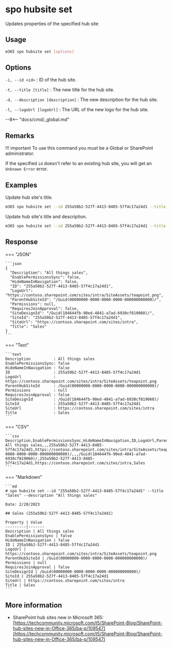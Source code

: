 # spo hubsite set

Updates properties of the specified hub site

## Usage

```sh
m365 spo hubsite set [options]
```

## Options

`-i, --id <id>`
: ID of the hub site.

`-t, --title [title]`
: The new title for the hub site.

`-d, --description [description]`
: The new description for the hub site.

`-l, --logoUrl [logoUrl]`
: The URL of the new logo for the hub site.

--8<-- "docs/cmd/_global.md"

## Remarks

!!! important
    To use this command you must be a Global or SharePoint administrator.

If the specified `id` doesn't refer to an existing hub site, you will get an `Unknown Error` error.

## Examples

Update hub site's title.

```sh
m365 spo hubsite set --id 255a50b2-527f-4413-8485-57f4c17a24d1 --title Sales
```

Update hub site's title and description.

```sh
m365 spo hubsite set --id 255a50b2-527f-4413-8485-57f4c17a24d1 --title Sales --description "All things sales"
```

## Response

=== "JSON"

    ```json
    {
      "Description": "All things sales",
      "EnablePermissionsSync": false,
      "HideNameInNavigation": false,
      "ID": "255a50b2-527f-4413-8485-57f4c17a24d1",
      "LogoUrl": "https://contoso.sharepoint.com/sites/intra/SiteAssets/teapoint.png",
      "ParentHubSiteId": "/Guid(00000000-0000-0000-0000-000000000000)/",
      "Permissions": null,
      "RequiresJoinApproval": false,
      "SiteDesignId": "/Guid(184644fb-90ed-4841-a7ad-6930cf819060)/",
      "SiteId": "255a50b2-527f-4413-8485-57f4c17a24d1",
      "SiteUrl": "https://contoso.sharepoint.com/sites/intra",
      "Title": "Sales"
    }
    ```

=== "Text"

    ```text
    Description          : All things sales
    EnablePermissionsSync: false
    HideNameInNavigation : false
    ID                   : 255a50b2-527f-4413-8485-57f4c17a24d1
    LogoUrl              : https://contoso.sharepoint.com/sites/intra/SiteAssets/teapoint.png
    ParentHubSiteId      : /Guid(00000000-0000-0000-0000-000000000000)/
    Permissions          : null
    RequiresJoinApproval : false
    SiteDesignId         : /Guid(184644fb-90ed-4841-a7ad-6930cf819060)/
    SiteId               : 255a50b2-527f-4413-8485-57f4c17a24d1
    SiteUrl              : https://contoso.sharepoint.com/sites/intra
    Title                : Sales
    ```

=== "CSV"

    ```csv
    Description,EnablePermissionsSync,HideNameInNavigation,ID,LogoUrl,ParentHubSiteId,Permissions,RequiresJoinApproval,SiteDesignId,SiteId,SiteUrl,Title
    All things sales,,,255a50b2-527f-4413-8485-57f4c17a24d1,https://contoso.sharepoint.com/sites/intra/SiteAssets/teapoint.png,/Guid(00000000-0000-0000-0000-000000000000)/,,,/Guid(184644fb-90ed-4841-a7ad-6930cf819060)/,255a50b2-527f-4413-8485-57f4c17a24d1,https://contoso.sharepoint.com/sites/intra,Sales
    ```

=== "Markdown"

    ```md
    # spo hubsite set --id "255a50b2-527f-4413-8485-57f4c17a24d1" --title "Sales" --description "All things sales"

    Date: 2/20/2023

    ## Sales (255a50b2-527f-4413-8485-57f4c17a24d1)

    Property | Value
    ---------|-------
    Description | All things sales
    EnablePermissionsSync | false
    HideNameInNavigation | false
    ID | 255a50b2-527f-4413-8485-57f4c17a24d1
    LogoUrl | https://contoso.sharepoint.com/sites/intra/SiteAssets/teapoint.png
    ParentHubSiteId | /Guid(00000000-0000-0000-0000-000000000000)/
    Permissions | null
    RequiresJoinApproval | false
    SiteDesignId | /Guid(00000000-0000-0000-0000-000000000000)/
    SiteId | 255a50b2-527f-4413-8485-57f4c17a24d1
    SiteUrl | https://contoso.sharepoint.com/sites/intra
    Title | Sales
    ```

## More information

- SharePoint hub sites new in Microsoft 365: [https://techcommunity.microsoft.com/t5/SharePoint-Blog/SharePoint-hub-sites-new-in-Office-365/ba-p/109547](https://techcommunity.microsoft.com/t5/SharePoint-Blog/SharePoint-hub-sites-new-in-Office-365/ba-p/109547)
